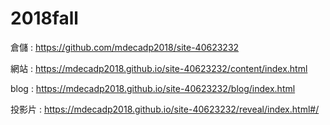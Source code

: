 # 2018fall
倉儲 : https://github.com/mdecadp2018/site-40623232

網站 : https://mdecadp2018.github.io/site-40623232/content/index.html

blog : https://mdecadp2018.github.io/site-40623232/blog/index.html

投影片 : https://mdecadp2018.github.io/site-40623232/reveal/index.html#/

